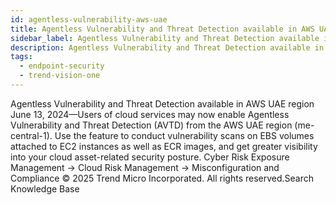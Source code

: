 ```yaml
---
id: agentless-vulnerability-aws-uae
title: Agentless Vulnerability and Threat Detection available in AWS UAE region
sidebar_label: Agentless Vulnerability and Threat Detection available in AWS UAE region
description: Agentless Vulnerability and Threat Detection available in AWS UAE region
tags:
  - endpoint-security
  - trend-vision-one
---
```


 Agentless Vulnerability and Threat Detection available in AWS UAE region June 13, 2024—Users of cloud services may now enable Agentless Vulnerability and Threat Detection (AVTD) from the AWS UAE region (me-central-1). Use the feature to conduct vulnerability scans on EBS volumes attached to EC2 instances as well as ECR images, and get greater visibility into your cloud asset-related security posture. Cyber Risk Exposure Management → Cloud Risk Management → Misconfiguration and Compliance © 2025 Trend Micro Incorporated. All rights reserved.Search Knowledge Base